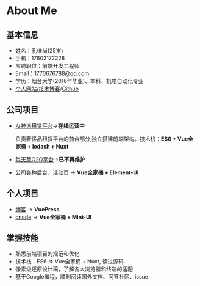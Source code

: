 # About Me

## 基本信息
* 姓名：孔维尚(25岁)
* 手机：17602172228
* 应聘职位：前端开发工程师
* Email：1770676788@qq.com
* 学历：烟台大学(2016年毕业)、本科、机电自动化专业
* [个人网站/技术博客](https://webkws.github.io/nicolas_blog/blogs/)/[Github](https://github.com/webkws)

## 公司项目
* [女神派租赁平台](http://m.msparis.com/)->**在线运营中**
  
  负责奢侈品租赁平台的前台部分,独立搭建前端架构。技术栈：**ES6 + Vue全家桶 + lodash + Nuxt**

* [每天慧O2O平台](http://h.meitianhui.com/wap/)->**已不再维护**
* 公司各种后台、活动页 -> **Vue全家桶 + Element-UI**  

## 个人项目
* [博客](https://webkws.github.io/nicolas_blog/) -> **VuePress**
* [cnode](http://webkws.coding.me) -> **Vue全家桶 + Mint-UI**


## 掌握技能
* 熟悉前端项目的规范和优化
* 技术栈：ES6 => Vue全家桶 + Nuxt, 读过源码
* 像素级还原设计稿，了解各大浏览器和终端的适配
* 基于Google编程，顺利阅读国外文档、问答社区、issue
